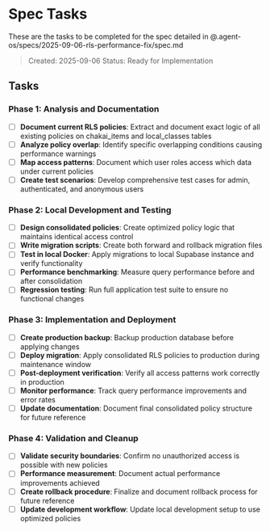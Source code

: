 # Spec Tasks

These are the tasks to be completed for the spec detailed in @.agent-os/specs/2025-09-06-rls-performance-fix/spec.md

> Created: 2025-09-06
> Status: Ready for Implementation

## Tasks

### Phase 1: Analysis and Documentation
- [ ] **Document current RLS policies**: Extract and document exact logic of all existing policies on chakai_items and local_classes tables
- [ ] **Analyze policy overlap**: Identify specific overlapping conditions causing performance warnings
- [ ] **Map access patterns**: Document which user roles access which data under current policies
- [ ] **Create test scenarios**: Develop comprehensive test cases for admin, authenticated, and anonymous users

### Phase 2: Local Development and Testing  
- [ ] **Design consolidated policies**: Create optimized policy logic that maintains identical access control
- [ ] **Write migration scripts**: Create both forward and rollback migration files
- [ ] **Test in local Docker**: Apply migrations to local Supabase instance and verify functionality
- [ ] **Performance benchmarking**: Measure query performance before and after consolidation
- [ ] **Regression testing**: Run full application test suite to ensure no functional changes

### Phase 3: Implementation and Deployment
- [ ] **Create production backup**: Backup production database before applying changes
- [ ] **Deploy migration**: Apply consolidated RLS policies to production during maintenance window
- [ ] **Post-deployment verification**: Verify all access patterns work correctly in production
- [ ] **Monitor performance**: Track query performance improvements and error rates
- [ ] **Update documentation**: Document final consolidated policy structure for future reference

### Phase 4: Validation and Cleanup
- [ ] **Validate security boundaries**: Confirm no unauthorized access is possible with new policies
- [ ] **Performance measurement**: Document actual performance improvements achieved
- [ ] **Create rollback procedure**: Finalize and document rollback process for future reference
- [ ] **Update development workflow**: Update local development setup to use optimized policies